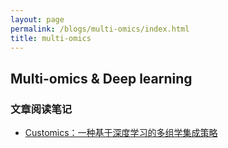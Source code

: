 ```yaml
---
layout: page
permalink: /blogs/multi-omics/index.html
title: multi-omics
---
```


## Multi-omics & Deep learning

### 文章阅读笔记

- [Customics：一种基于深度学习的多组学集成策略](https://Lilian-tju.github.io/blogs/multi-omics)


<br>